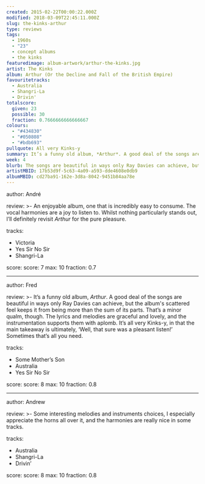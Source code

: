 ```yaml
---
created: 2015-02-22T00:00:22.000Z
modified: 2018-03-09T22:45:11.000Z
slug: the-kinks-arthur
type: reviews
tags:
  - 1960s
  - "23"
  - concept albums
  - the kinks
featuredimage: album-artwork/arthur-the-kinks.jpg
artist: The Kinks
album: Arthur (Or the Decline and Fall of the British Empire)
favouritetracks:
  - Australia
  - Shangri-La
  - Drivin'
totalscore:
  given: 23
  possible: 30
  fraction: 0.7666666666666667
colours:
  - "#434830"
  - "#050808"
  - "#bdb693"
pullquote: All very Kinks-y
summary: It’s a funny old album, *Arthur*. A good deal of the songs are beautiful in ways only Ray Davies can achieve, but the album's scattered feel keeps it from being more than the sum of its parts.
week: 4
blurb: The songs are beautiful in ways only Ray Davies can achieve, but the album's scattered feel keeps it from being more than the sum of its parts.
artistMBID: 17b53d9f-5c63-4a09-a593-dde4608e0db9
albumMBID: cd27ba91-162e-3d8a-8042-9451b84aa78e
---
```

author: André

review: >-
  An enjoyable album, one that is incredibly easy to consume. The vocal harmonies are a joy to listen to. Whilst nothing particularly stands out, I’ll definitely revisit *Arthur* for the pure pleasure.

tracks:
  - Victoria
  - ­Yes Sir No Sir
  - ­Shangri-La

score:
  score: 7
  max: 10
  fraction: 0.7

---
author: Fred

review: >-
  It’s a funny old album, *Arthur*. A good deal of the songs are beautiful in ways only Ray Davies can achieve, but the album's scattered feel keeps it from being more than the sum of its parts. That’s a minor qualm, though. The lyrics and melodies are graceful and lovely, and the instrumentation supports them with aplomb. It’s all very Kinks-y, in that the main takeaway is ultimately, ‘Well, that sure was a pleasant listen!’ Sometimes that’s all you need.

tracks:
  - Some Mother’s Son
  - ­Australia
  - ­Yes Sir No Sir

score:
  score: 8
  max: 10
  fraction: 0.8

---
author: Andrew

review: >-
  Some interesting melodies and instruments choices, I especially appreciate the horns all over it, and the harmonies are really nice in some tracks.

tracks:
  - Australia
  - ­Shangri-La
  - ­Drivin’

score:
  score: 8
  max: 10
  fraction: 0.8